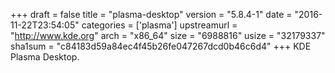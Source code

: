 +++
draft = false
title = "plasma-desktop"
version = "5.8.4-1"
date = "2016-11-22T23:54:05"
categories = ['plasma']
upstreamurl = "http://www.kde.org"
arch = "x86_64"
size = "6988816"
usize = "32179337"
sha1sum = "c84183d59a84ec4f45b26fe047267dcd0b46c6d4"
+++
KDE Plasma Desktop.